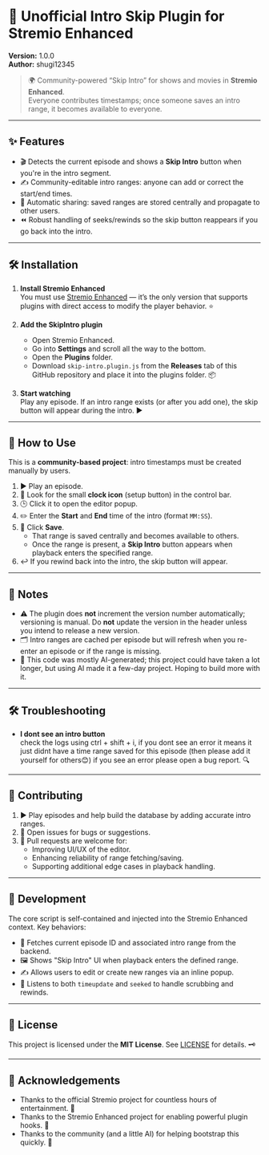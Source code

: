# 🚀 Unofficial Intro Skip Plugin for Stremio Enhanced

**Version:** 1.0.0  
**Author:** shugi12345  

> 🌍 Community-powered “Skip Intro” for shows and movies in **Stremio Enhanced**.  
> Everyone contributes timestamps; once someone saves an intro range, it becomes available to everyone.

---

## ✨ Features

- 🎬 Detects the current episode and shows a **Skip Intro** button when you're in the intro segment.  
- ✍️ Community-editable intro ranges: anyone can add or correct the start/end times.  
- 🔄 Automatic sharing: saved ranges are stored centrally and propagate to other users.  
- ⏪ Robust handling of seeks/rewinds so the skip button reappears if you go back into the intro.

---

## 🛠️ Installation

1. **Install Stremio Enhanced**  
   You must use [Stremio Enhanced](https://github.com/REVENGE977/stremio-enhanced) — it’s the only version that supports plugins with direct access to modify the player behavior. ⭐

2. **Add the SkipIntro plugin**  
   - Open Stremio Enhanced.  
   - Go into **Settings** and scroll all the way to the bottom.  
   - Open the **Plugins** folder.  
   - Download `skip-intro.plugin.js` from the **Releases** tab of this GitHub repository and place it into the plugins folder. 📦

3. **Start watching**  
   Play any episode. If an intro range exists (or after you add one), the skip button will appear during the intro. ▶️

---

## 🧠 How to Use

This is a **community-based project**: intro timestamps must be created manually by users.

1. ▶️ Play an episode.  
2. 👀 Look for the small **clock icon** (setup button) in the control bar.  
3. 🕒 Click it to open the editor popup.  
4. ✏️ Enter the **Start** and **End** time of the intro (format `MM:SS`).  
5. 💾 Click **Save**.  
   - That range is saved centrally and becomes available to others.  
   - Once the range is present, a **Skip Intro** button appears when playback enters the specified range.  
6. ↩️ If you rewind back into the intro, the skip button will appear.

---

## 📝 Notes

- ⚠️ The plugin does **not** increment the version number automatically; versioning is manual. Do **not** update the version in the header unless you intend to release a new version.  
- 🗂️ Intro ranges are cached per episode but will refresh when you re-enter an episode or if the range is missing.  
- 🤖 This code was mostly AI-generated; this project could have taken a lot longer, but using AI made it a few-day project. Hoping to build more with it.

---

## 🛠️ Troubleshooting

- **I dont see an intro button**  
  check the logs using ctrl + shift + i, if you dont see an error it means it just didnt have a time range saved for this episode (then please add it yourself for others😊) if you see an error please open a bug report. 🔍

---

## 🤝 Contributing

1. ▶️ Play episodes and help build the database by adding accurate intro ranges.  
2. 🐛 Open issues for bugs or suggestions.  
3. 🔧 Pull requests are welcome for:  
   - Improving UI/UX of the editor.  
   - Enhancing reliability of range fetching/saving.  
   - Supporting additional edge cases in playback handling.

---

## 🧪 Development

The core script is self-contained and injected into the Stremio Enhanced context. Key behaviors:  
- 🔎 Fetches current episode ID and associated intro range from the backend.  
- 🖼️ Shows "Skip Intro" UI when playback enters the defined range.  
- ✍️ Allows users to edit or create new ranges via an inline popup.  
- 🔁 Listens to both `timeupdate` and `seeked` to handle scrubbing and rewinds.

---

## 📜 License

This project is licensed under the **MIT License**. See [LICENSE](./LICENSE) for details. 🗝️

---

## 🙏 Acknowledgements

- Thanks to the official Stremio project for countless hours of entertainment. 🍿  
- Thanks to the Stremio Enhanced project for enabling powerful plugin hooks. 🧩  
- Thanks to the community (and a little AI) for helping bootstrap this quickly. 🚀
